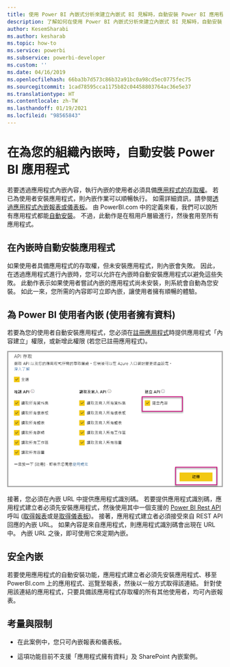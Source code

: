 ```yaml
---
title: 使用 Power BI 內嵌式分析來建立內嵌式 BI 見解時，自動安裝 Power BI 應用程式
description: 了解如何在使用 Power BI 內嵌式分析來建立內嵌式 BI 見解時，自動安裝 Power BI 應用程式。
author: KesemSharabi
ms.author: kesharab
ms.topic: how-to
ms.service: powerbi
ms.subservice: powerbi-developer
ms.custom: ''
ms.date: 04/16/2019
ms.openlocfilehash: 66ba3b7d573c86b32a91bc0a98cd5ec0775fec75
ms.sourcegitcommit: 1cad78595cca1175b82c04458803764ac36e5e37
ms.translationtype: HT
ms.contentlocale: zh-TW
ms.lasthandoff: 01/19/2021
ms.locfileid: "98565843"
---
```

# <a name="auto-install-power-bi-apps-when-embedding-for-your-organization"></a>在為您的組織內嵌時，自動安裝 Power BI 應用程式

若要透過應用程式內嵌內容，執行內嵌的使用者必須具備[應用程式的存取權](../../collaborate-share/service-create-distribute-apps.md)。 若已為使用者安裝應用程式，則內嵌作業可以順暢執行。 如需詳細資訊，請參閱[透過應用程式內嵌報表或儀表板](./index.yml)。 由 PowerBI.com 中的定義來看，我們可以說所有應用程式都能[自動安裝](https://powerbi.microsoft.com/blog/automatically-install-apps/)。 不過，此動作是在租用戶層級進行，然後套用至所有應用程式。

## <a name="auto-install-app-on-embedding"></a>在內嵌時自動安裝應用程式

如果使用者具備應用程式的存取權，但未安裝應用程式，則內嵌會失敗。 因此，在透過應用程式進行內嵌時，您可以允許在內嵌時自動安裝應用程式以避免這些失敗。 此動作表示如果使用者嘗試內嵌的應用程式尚未安裝，則系統會自動為您安裝。 如此一來，您所需的內容即可立即內嵌，讓使用者擁有順暢的體驗。

## <a name="embed-for-power-bi-users-user-owns-data"></a>為 Power BI 使用者內嵌 (使用者擁有資料)

若要為您的使用者自動安裝應用程式，您必須在[註冊應用程式](register-app.md#register-an-azure-ad-app)時提供應用程式「內容建立」權限，或新增此權限 (若您已註冊應用程式)。

![註冊應用程式會建立內容](media/embed-auto-install-app/register-app-create-content.png)

接著，您必須在內嵌 URL 中提供應用程式識別碼。 若要提供應用程式識別碼，應用程式建立者必須先安裝應用程式，然後使用其中一個支援的 [Power BI Rest API](/rest/api/power-bi/) 呼叫 ([取得報表](/rest/api/power-bi/reports/getreports)或是[取得儀表板](/rest/api/power-bi/dashboards/getdashboards))。 接著，應用程式建立者必須接受來自 REST API 回應的內嵌 URL。 如果內容是來自應用程式，則應用程式識別碼會出現在 URL 中。  內嵌 URL 之後，即可使用它來定期內嵌。

## <a name="secure-embed"></a>安全內嵌

若要使用應用程式的自動安裝功能，應用程式建立者必須先安裝應用程式、移至 PowerBI.com 上的應用程式、巡覽至報表，然後以一般方式取得該連結。 針對使用該連結的應用程式，只要具備該應用程式存取權的所有其他使用者，均可內嵌報表。

## <a name="considerations-and-limitations"></a>考量與限制

* 在此案例中，您只可內嵌報表和儀表板。

* 這項功能目前不支援「應用程式擁有資料」及 SharePoint 內嵌案例。